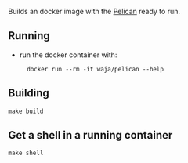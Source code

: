 Builds an docker image with the [Pelican](http://getpelican.com/)  ready to run.

Running
-------

- run the docker container with:

        docker run --rm -it waja/pelican --help 

Building
--------

    make build

Get a shell in a running container
----------------------------------

    make shell
